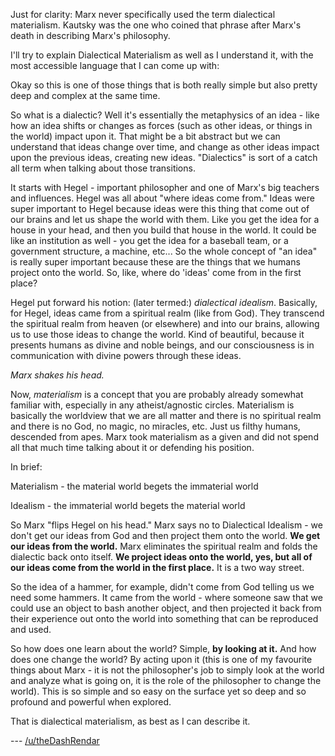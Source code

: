 Just for clarity: Marx never specifically used the term dialectical materialism. Kautsky was the one who coined that phrase after Marx's death in describing Marx's philosophy.

I'll try to explain Dialectical Materialism as well as I understand it, with the most accessible language that I can come up with:

Okay so this is one of those things that is both really simple but also pretty deep and complex at the same time.

So what is a dialectic? Well it's essentially the metaphysics of an idea - like how an idea shifts or changes as forces (such as other ideas, or things in the world) impact upon it. That might be a bit abstract but we can understand that ideas change over time, and change as other ideas impact upon the previous ideas, creating new ideas. "Dialectics" is sort of a catch all term when talking about those transitions.

It starts with Hegel - important philosopher and one of Marx's big teachers and influences. Hegel was all about "where ideas come from." Ideas were super important to Hegel because ideas were this thing that come out of our brains and let us shape the world with them. Like you get the idea for a house in your head, and then you build that house in the world. It could be like an institution as well - you get the idea for a baseball team, or a government structure, a machine, etc... So the whole concept of "an idea" is really super important because these are the things that we humans project onto the world. So, like, where do 'ideas' come from in the first place?

Hegel put forward his notion: (later termed:) *dialectical idealism*. Basically, for Hegel, ideas came from a spiritual realm (like from God). They transcend the spiritual realm from heaven (or elsewhere) and into our brains, allowing us to use those ideas to change the world. Kind of beautiful, because it presents humans as divine and noble beings, and our consciousness is in communication with divine powers through these ideas.

*Marx shakes his head.*

Now, *materialism* is a concept that you are probably already somewhat familiar with, especially in any atheist/agnostic circles. Materialism is basically the worldview that we are all matter and there is no spiritual realm and there is no God, no magic, no miracles, etc. Just us filthy humans, descended from apes. Marx took materialism as a given and did not spend all that much time talking about it or defending his position.

In brief:

Materialism - the material world begets the immaterial world

Idealism - the immaterial world begets the material world

So Marx "flips Hegel on his head." Marx says no to Dialectical Idealism - we don't get our ideas from God and then project them onto the world. **We get our ideas from the world.** Marx eliminates the spiritual realm and folds the dialectic back onto itself. **We project ideas onto the world, yes, but all of our ideas come from the world in the first place.** It is a two way street.

So the idea of a hammer, for example, didn't come from God telling us we need some hammers. It came from the world - where someone saw that we could use an object to bash another object, and then projected it back from their experience out onto the world into something that can be reproduced and used.

So how does one learn about the world? Simple, **by looking at it.** And how does one change the world? By acting upon it (this is one of my favourite things about Marx - it is not the philosopher's job to simply look at the world and analyze what is going on, it is the role of the philosopher to change the world). This is so simple and so easy on the surface yet so deep and so profound and powerful when explored.

That is dialectical materialism, as best as I can describe it.

--- [/u/theDashRendar](https://www.reddit.com/u/theDashRendar)
